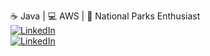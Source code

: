 ☕ Java | 💻 AWS | 🌲 National Parks Enthusiast
<br>
<a href="https://www.codewars.com/users/emergency22/badges/small"><img alt="LinkedIn" src="https://www.codewars.com/users/emergency22/badges/small"></a>
<br>
<a href="https://www.codewars.com/users/emergency22"><img alt="LinkedIn" src="https://img.shields.io/badge/-LinkedIn-brightgreen"></a>

